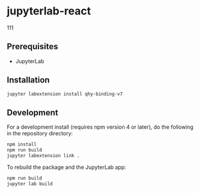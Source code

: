 # jupyterlab-react

111


## Prerequisites

* JupyterLab

## Installation

```bash
jupyter labextension install qhy-binding-v7
```

## Development

For a development install (requires npm version 4 or later), do the following in the repository directory:

```bash
npm install
npm run build
jupyter labextension link .
```

To rebuild the package and the JupyterLab app:

```bash
npm run build
jupyter lab build
```

